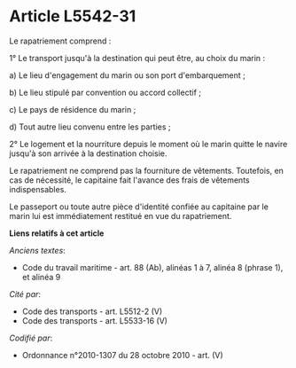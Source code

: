 # Article L5542-31

Le rapatriement comprend :

1° Le transport jusqu'à la destination qui peut être, au choix du marin :

a) Le lieu d'engagement du marin ou son port d'embarquement ;

b) Le lieu stipulé par convention ou accord collectif ;

c) Le pays de résidence du marin ;

d) Tout autre lieu convenu entre les parties ;

2° Le logement et la nourriture depuis le moment où le marin quitte le navire jusqu'à son arrivée à la destination choisie.

Le rapatriement ne comprend pas la fourniture de vêtements. Toutefois, en cas de nécessité, le capitaine fait l'avance des
frais de vêtements indispensables.

Le passeport ou toute autre pièce d'identité confiée au capitaine par le marin lui est immédiatement restitué en vue du
rapatriement.

**Liens relatifs à cet article**

_Anciens textes_:

  - Code du travail maritime - art. 88 (Ab), alinéas 1 à 7, alinéa 8 (phrase 1), et alinéa 9

_Cité par_:

  - Code des transports - art. L5512-2 (V)
  - Code des transports - art. L5533-16 (V)

_Codifié par_:

  - Ordonnance n°2010-1307 du 28 octobre 2010 - art. (V)
